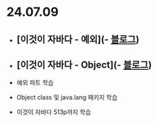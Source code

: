 # 24.07.09

- ## [이것이 자바다 - 예외](- [블로그](https://lazzzykim.tistory.com/83))
- ## [이것이 자바다 - Object](- [블로그](https://lazzzykim.tistory.com/84))

- 예외 파트 학습
- Object class 및 java.lang 패키지 학습
- 이것이 자바다 513p까지 학습